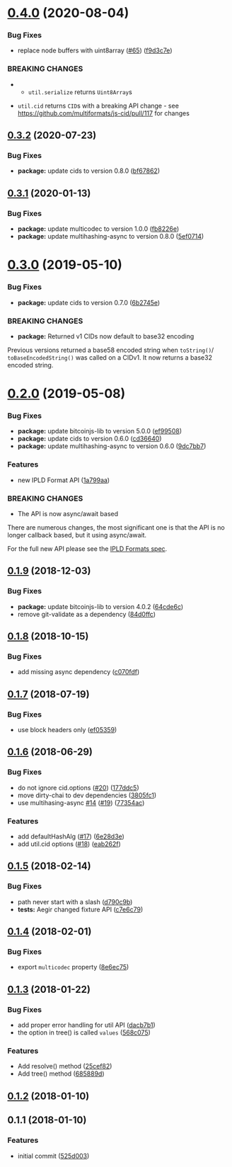 <a name="0.4.0"></a>
# [0.4.0](https://github.com/ipld/js-ipld-bitcoin/compare/v0.3.2...v0.4.0) (2020-08-04)


### Bug Fixes

* replace node buffers with uint8array ([#65](https://github.com/ipld/js-ipld-bitcoin/issues/65)) ([f9d3c7e](https://github.com/ipld/js-ipld-bitcoin/commit/f9d3c7e))


### BREAKING CHANGES

* - `util.serialize` returns `Uint8Array`s
- `util.cid` returns `CID`s with a breaking API change - see https://github.com/multiformats/js-cid/pull/117 for changes



<a name="0.3.2"></a>
## [0.3.2](https://github.com/ipld/js-ipld-bitcoin/compare/v0.3.1...v0.3.2) (2020-07-23)


### Bug Fixes

* **package:** update cids to version 0.8.0 ([bf67862](https://github.com/ipld/js-ipld-bitcoin/commit/bf67862))



<a name="0.3.1"></a>
## [0.3.1](https://github.com/ipld/js-ipld-bitcoin/compare/v0.3.0...v0.3.1) (2020-01-13)


### Bug Fixes

* **package:** update multicodec to version 1.0.0 ([fb8226e](https://github.com/ipld/js-ipld-bitcoin/commit/fb8226e))
* **package:** update multihashing-async to version 0.8.0 ([5ef0714](https://github.com/ipld/js-ipld-bitcoin/commit/5ef0714))



<a name="0.3.0"></a>
# [0.3.0](https://github.com/ipld/js-ipld-bitcoin/compare/v0.2.0...v0.3.0) (2019-05-10)


### Bug Fixes

* **package:** update cids to version 0.7.0 ([6b2745e](https://github.com/ipld/js-ipld-bitcoin/commit/6b2745e))


### BREAKING CHANGES

* **package:** Returned v1 CIDs now default to base32 encoding

Previous versions returned a base58 encoded string when `toString()`/
`toBaseEncodedString()` was called on a CIDv1. It now returns a base32
encoded string.



<a name="0.2.0"></a>
# [0.2.0](https://github.com/ipld/js-ipld-bitcoin/compare/v0.1.9...v0.2.0) (2019-05-08)


### Bug Fixes

* **package:** update bitcoinjs-lib to version 5.0.0 ([ef99508](https://github.com/ipld/js-ipld-bitcoin/commit/ef99508))
* **package:** update cids to version 0.6.0 ([cd36640](https://github.com/ipld/js-ipld-bitcoin/commit/cd36640))
* **package:** update multihashing-async to version 0.6.0 ([9dc7bb7](https://github.com/ipld/js-ipld-bitcoin/commit/9dc7bb7))


### Features

* new IPLD Format API ([1a799aa](https://github.com/ipld/js-ipld-bitcoin/commit/1a799aa))


### BREAKING CHANGES

* The API is now async/await based

There are numerous changes, the most significant one is that the API
is no longer callback based, but it using async/await.

For the full new API please see the [IPLD Formats spec].

[IPLD Formats spec]: https://github.com/ipld/interface-ipld-format



<a name="0.1.9"></a>
## [0.1.9](https://github.com/ipld/js-ipld-bitcoin/compare/v0.1.8...v0.1.9) (2018-12-03)


### Bug Fixes

* **package:** update bitcoinjs-lib to version 4.0.2 ([64cde6c](https://github.com/ipld/js-ipld-bitcoin/commit/64cde6c))
* remove git-validate as a dependency ([84d0ffc](https://github.com/ipld/js-ipld-bitcoin/commit/84d0ffc))



<a name="0.1.8"></a>
## [0.1.8](https://github.com/ipld/js-ipld-bitcoin/compare/v0.1.7...v0.1.8) (2018-10-15)


### Bug Fixes

* add missing async dependency ([c070fdf](https://github.com/ipld/js-ipld-bitcoin/commit/c070fdf))



<a name="0.1.7"></a>
## [0.1.7](https://github.com/ipld/js-ipld-bitcoin/compare/v0.1.6...v0.1.7) (2018-07-19)


### Bug Fixes

* use block headers only ([ef05359](https://github.com/ipld/js-ipld-bitcoin/commit/ef05359))



<a name="0.1.6"></a>
## [0.1.6](https://github.com/ipld/js-ipld-bitcoin/compare/v0.1.5...v0.1.6) (2018-06-29)


### Bug Fixes

* do not ignore cid.options ([#20](https://github.com/ipld/js-ipld-bitcoin/issues/20)) ([177ddc5](https://github.com/ipld/js-ipld-bitcoin/commit/177ddc5))
* move dirty-chai to dev dependencies ([3805fc1](https://github.com/ipld/js-ipld-bitcoin/commit/3805fc1))
* use multihasing-async [#14](https://github.com/ipld/js-ipld-bitcoin/issues/14) ([#19](https://github.com/ipld/js-ipld-bitcoin/issues/19)) ([77354ac](https://github.com/ipld/js-ipld-bitcoin/commit/77354ac))


### Features

* add defaultHashAlg ([#17](https://github.com/ipld/js-ipld-bitcoin/issues/17)) ([6e28d3e](https://github.com/ipld/js-ipld-bitcoin/commit/6e28d3e))
* add util.cid options ([#18](https://github.com/ipld/js-ipld-bitcoin/issues/18)) ([eab262f](https://github.com/ipld/js-ipld-bitcoin/commit/eab262f))



<a name="0.1.5"></a>
## [0.1.5](https://github.com/ipld/js-ipld-bitcoin/compare/v0.1.4...v0.1.5) (2018-02-14)


### Bug Fixes

* path never start with a slash ([d790c9b](https://github.com/ipld/js-ipld-bitcoin/commit/d790c9b))
* **tests:** Aegir changed fixture API ([c7e6c79](https://github.com/ipld/js-ipld-bitcoin/commit/c7e6c79))



<a name="0.1.4"></a>
## [0.1.4](https://github.com/ipld/js-ipld-bitcoin/compare/v0.1.3...v0.1.4) (2018-02-01)


### Bug Fixes

* export `multicodec` property ([8e6ec75](https://github.com/ipld/js-ipld-bitcoin/commit/8e6ec75))



<a name="0.1.3"></a>
## [0.1.3](https://github.com/ipld/js-ipld-bitcoin/compare/v0.1.2...v0.1.3) (2018-01-22)


### Bug Fixes

* add proper error handling for util API ([dacb7b1](https://github.com/ipld/js-ipld-bitcoin/commit/dacb7b1))
* the option in tree() is called `values` ([568c075](https://github.com/ipld/js-ipld-bitcoin/commit/568c075))


### Features

* Add resolve() method ([25cef82](https://github.com/ipld/js-ipld-bitcoin/commit/25cef82))
* Add tree() method ([685889d](https://github.com/ipld/js-ipld-bitcoin/commit/685889d))



<a name="0.1.2"></a>
## [0.1.2](https://github.com/ipld/js-ipld-bitcoin/compare/v0.1.1...v0.1.2) (2018-01-10)



<a name="0.1.1"></a>
## 0.1.1 (2018-01-10)


### Features

* initial commit ([525d003](https://github.com/ipld/js-ipld-btc/commit/525d003))




